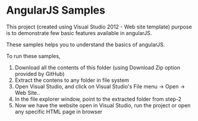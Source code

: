 AngularJS Samples
================

This project (created using Visual Studio 2012 - Web site template) purpose is to demonstrate few basic features
available in angularJS.

These samples helps you to understand the basics of angularJS.

To run these samples, 
  1. Download all the contents of this folder (using Download Zip option provided by GitHub)
  2. Extract the contens to any folder in file system
  3. Open Visual Studio, and click on  Visual Studio's File menu -> Open -> Web Site.. 
  4. In the file explorer window, point to the extracted folder from step-2
  5. Now we have the website open in Visual Studio, run the project or open any specific HTML page in browser
